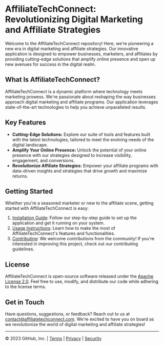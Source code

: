 # AffiliateTechConnect: Revolutionizing Digital Marketing and Affiliate Strategies

Welcome to the AffiliateTechConnect repository! Here, we're pioneering a new era in digital marketing and affiliate strategies. Our innovative application is designed to empower businesses, marketers, and affiliates by providing cutting-edge solutions that amplify online presence and open up new avenues for success in the digital realm.

## What Is AffiliateTechConnect?

AffiliateTechConnect is a dynamic platform where technology meets marketing prowess. We're passionate about reshaping the way businesses approach digital marketing and affiliate programs. Our application leverages state-of-the-art technologies to help you achieve unparalleled results.

## Key Features

- **Cutting-Edge Solutions:** Explore our suite of tools and features built with the latest technologies, tailored to meet the evolving needs of the digital landscape.
- **Amplify Your Online Presence:** Unlock the potential of your online presence with our strategies designed to increase visibility, engagement, and conversions.
- **Revolutionize Affiliate Strategies:** Empower your affiliate programs with data-driven insights and strategies that drive growth and maximize returns.

## Getting Started

Whether you're a seasoned marketer or new to the affiliate scene, getting started with AffiliateTechConnect is easy:

1. [Installation Guide](#link-to-installation-guide): Follow our step-by-step guide to set up the application and get it running on your system.
2. [Usage Instructions](#link-to-usage-instructions): Learn how to make the most of AffiliateTechConnect's features and functionalities.
3. [Contributing](#link-to-contributing-guidelines): We welcome contributions from the community! If you're interested in improving this project, check out our contributing guidelines.

## License

AffiliateTechConnect is open-source software released under the [Apache License 2.0](LICENSE). Feel free to use, modify, and distribute our code while adhering to the license terms.

## Get in Touch

Have questions, suggestions, or feedback? Reach out to us at [contact@affiliatetechconnect.com](mailto:contact@affiliatetechconnect.com). We're excited to have you on board as we revolutionize the world of digital marketing and affiliate strategies!

---
© 2023 GitHub, Inc. | [Terms](#link-to-terms) | [Privacy](#link-to-privacy-policy) | [Security](#link-to-security-policy)
















 
